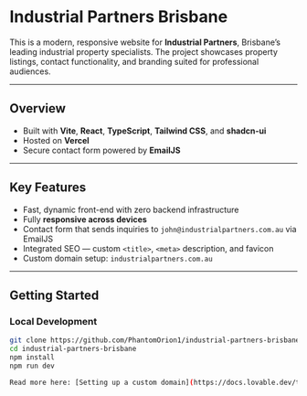 # Industrial Partners Brisbane

This is a modern, responsive website for **Industrial Partners**, Brisbane’s leading industrial property specialists. The project showcases property listings, contact functionality, and branding suited for professional audiences.

---

##  Overview

- Built with **Vite**, **React**, **TypeScript**, **Tailwind CSS**, and **shadcn-ui**
- Hosted on **Vercel**
- Secure contact form powered by **EmailJS**

---

##  Key Features

- Fast, dynamic front-end with zero backend infrastructure
- Fully **responsive across devices**
- Contact form that sends inquiries to `john@industrialpartners.com.au` via EmailJS
- Integrated SEO — custom `<title>`, `<meta>` description, and favicon
- Custom domain setup: `industrialpartners.com.au`

---

##  Getting Started

### Local Development

```bash
git clone https://github.com/PhantomOrion1/industrial-partners-brisbane.git
cd industrial-partners-brisbane
npm install
npm run dev

Read more here: [Setting up a custom domain](https://docs.lovable.dev/tips-tricks/custom-domain#step-by-step-guide)
